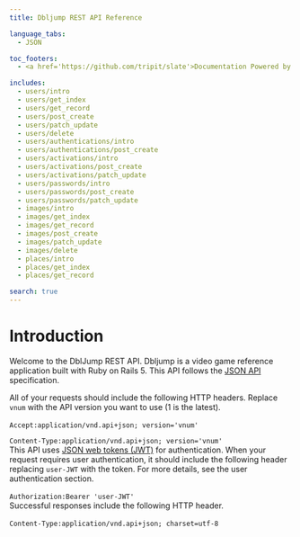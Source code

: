 ```yaml
---
title: Dbljump REST API Reference

language_tabs:
  - JSON

toc_footers:
  - <a href='https://github.com/tripit/slate'>Documentation Powered by Slate</a>

includes:
  - users/intro
  - users/get_index
  - users/get_record
  - users/post_create
  - users/patch_update
  - users/delete
  - users/authentications/intro
  - users/authentications/post_create
  - users/activations/intro
  - users/activations/post_create
  - users/activations/patch_update
  - users/passwords/intro
  - users/passwords/post_create
  - users/passwords/patch_update
  - images/intro
  - images/get_index
  - images/get_record
  - images/post_create
  - images/patch_update
  - images/delete
  - places/intro
  - places/get_index
  - places/get_record

search: true
---
```


# Introduction

Welcome to the DblJump REST API. Dbljump is a video game reference application built with Ruby on Rails 5. This API follows the [JSON API](http://jsonapi.org) specification.

<aside class="notice">
All of your requests should include the following HTTP headers. Replace <code>vnum</code> with the API version you want to use (1 is the latest).<br /><br />
<code>Accept:application/vnd.api+json; version='vnum'<br />
Content-Type:application/vnd.api+json; version='vnum'</code></aside>

<aside class="notice">
This API uses <a href="https://jwt.io" target="_blank">JSON web tokens (JWT)</a> for authentication. When your request requires user authentication, it should include the following header replacing <code>user-JWT</code> with the token. For more details, see the user authentication section.<br /><br />
<code>Authorization:Bearer 'user-JWT'</code></aside>

<aside class="notice">
Successful responses  include the following HTTP header.<br /><br />
<code>Content-Type:application/vnd.api+json; charset=utf-8</code></aside>
